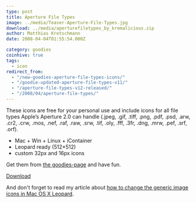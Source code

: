 ```yaml
---
type: post
title: Aperture File Types
image: ../media/Teaser-Aperture-File-Types.jpg
download: ../media/aperturefiletypes_by_kremalicious.zip
author: Matthias Kretschmann
date: 2008-04-04T01:55:54.000Z

category: goodies
coinhive: true
tags:
  - icon
redirect_from:
  - "/new-goodies-aperture-file-types-icons/"
  - "/goodie-updated-aperture-file-types-v11/"
  - "/aperture-file-types-v12-released/"
  - "/2008/04/aperture-file-types/"
---
```


These icons are free for your personal use and include icons for all file types Apple’s Aperture 2.0 can handle (.jpeg, .gif, .tiff, .png, .pdf, .psd, .arw, .cr2, .crw, .mos, .nef, .raf, .raw, .srw, .tif, .oly, .fff, .3fr, .dng, .mrw, .pef, .srf, .orf).

- Mac + Win + Linux + iContainer
- Leopard ready (512×512)
- custom 32px and 16px icons

Get them from [the goodies-page](https://kremalicious.com/goodies/) and have fun.

<p class="content-download">
    <a class="icon-download" href="/media/aperturefiletypes_by_kremalicious.zip">Download</a>
</p>

And don't forget to read my article about [how to change the generic image icons in Mac OS X Leopard](https://kremalicious.com/2008/04/changing-the-image-icons-in-mac-os-x-leopard/).
